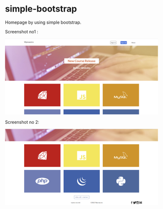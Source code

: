# simple-bootstrap
Homepage by using simple bootstrap.

Screenshot no1 :

![](./image/ss11.png)

Screenshot no 2:

![](./image/ss22.png)
